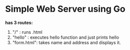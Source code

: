 # Simple Web Server using Go
**has 3 routes:**
1. "/" : runs .html
2. "hello" : executes hello function and just prints hello
3. "form.html": takes name and address and displays it.
